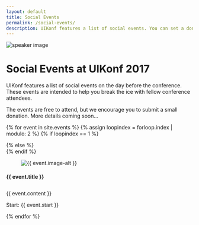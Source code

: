 ```yaml
---
layout: default
title: Social Events
permalink: /social-events/
description: UIKonf features a list of social events. You can set a donation for your ticket. Your contribution will be donated to a charity supporting refugees.
---
```


<div class="headerimage uk-position-relative" style="background-image: url({{ site.baseurl }}/static/images/speakers-header-cropped.jpg);" data-uk-parallax="{bg: '-50'}">
  <img class="uk-invisible" src="{{ site.baseurl }}/static/images/speakers-header-cropped.jpg" alt="speaker image">
   <div class="uk-position-cover uk-flex uk-flex-center uk-flex-middle uk-flex-column">
      <div class="teaser-register">
	    <div class="uk-container uk-container-center">
			<div class="uk-grid">
        		<div class="uk-width-1-1">
        			<h1>Social Events at UIKonf 2017</h1>
				</div>
       	 		<div class="uk-width-medium-1-2 uk-text-left">
			 	   <p>UIKonf features a list of social events on the day before the conference. These events are intended to help you break the ice with fellow conference attendees.</p> 
				</div>
       	 		<div class="uk-width-medium-1-2 uk-text-left">
				   <p>The events are free to attend, but we encourage you to submit a small donation. More details coming soon…</p>
				</div>
			</div>
		</div>
     </div>
   </div>
</div>


{% for event in site.events %}
{% assign loopindex = forloop.index | modulo: 2 %}
  {% if loopindex == 1 %}
  <div class="backshape opposite light-grey">
  {% else %}
  <div class="backshape opposite">
  {% endif %}	
	<div class="wrapper">
		<div class="uk-container uk-container-center uk-margin-large-top">
    		<div class="uk-grid">
	    	<div class="uk-width-medium-1-3 uk-width-small-1-1 uk-width-large-1-3">
      		<a name="{{ event.anchor }}"></a>
			<div class="box">
      			<figure class="uk-overlay uk-overlay-hover"><img src="/static/images/{{ event.image }}" alt="{{ event.image-alt }}"> </figure>
		        <div  class="info-box small">
		          <h4>{{ event.title }}</h4>
		        </div>
		      </div>
	      	</div> 
			<div class="uk-width-medium-2-3 uk-width-small-1-1 uk-width-large-2-3" style="padding-top:10px;">
				{{ event.content }}
	       	 	<p>Start: {{ event.start }}</p>
	      	</div>
	  		</div>
		</div>
	</div>
</div>
{% endfor %}

<!-- <div class="straight light-grey">
  <div class="wrapper">
    <div class="uk-container uk-container-center uk-margin-large-top">
        <div class="uk-width-1-1">
        <p>You can register your social event ticket through the confirmation email you received after registering your main conference ticket. </p>
            <p>If you already hold a UIKonf ticket, but haven't received an email to book an event ticket, <a href="mailto:questions@uikonf.com?subject=Social event tickets&body=Hi, I didn't receive the email to book a ticket for the social events. My UIKonf ticket reference is:" target="_blank">please contact us</a> with your booking reference.</p>
        <p>If you would like to guide one of the tours, <a href="mailto:questions@uikonf.com?subject=Social events guide">get in touch with us</a>.</p>
        </div>
    </div>
  </div>
</div> -->

